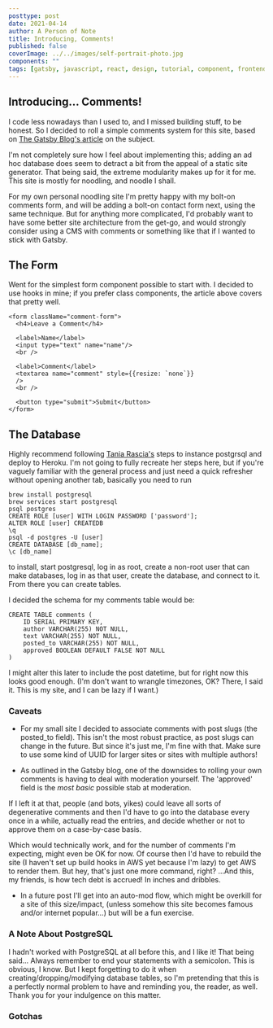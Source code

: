 ```yaml
---
posttype: post
date: 2021-04-14
author: A Person of Note
title: Introducing, Comments!
published: false
coverImage: ../../images/self-portrait-photo.jpg
components: ""
tags: [gatsby, javascript, react, design, tutorial, component, frontend]
---
```


## Introducing... Comments!
I code less nowadays than I used to, and I missed building stuff, to be honest. So I decided to roll a simple comments system for this site, based on [The Gatsby Blog's article](https://www.gatsbyjs.com/blog/2019-08-27-roll-your-own-comment-system/) on the subject.

I'm not completely sure how I feel about implementing this; adding an ad hoc database does seem to detract a bit from the appeal of a static site generator. That being said, the extreme modularity makes up for it for me. This site is mostly for noodling, and noodle I shall.

For my own personal noodling site I'm pretty happy with my bolt-on comments form, and will be adding a bolt-on contact form next, using the same technique. But for anything more complicated, I'd probably want to have some better site architecture from the get-go, and would strongly consider using a CMS with comments or something like that if I wanted to stick with Gatsby.

## The Form

Went for the simplest form component possible to start with. I decided to use hooks in mine; if you prefer class components, the article above covers that pretty well.

    <form className="comment-form">
      <h4>Leave a Comment</h4>

      <label>Name</label>
      <input type="text" name="name"/>
      <br />

      <label>Comment</label>
      <textarea name="comment" style={{resize: `none`}}
      />
      <br />

      <button type="submit">Submit</button>
    </form>

## The Database

Highly recommend following [Tania Rascia's](https://www.taniarascia.com/node-express-postgresql-heroku/) steps to instance postgrsql and deploy to Heroku. I'm not going to fully recreate her steps here, but if you're vaguely familiar with the general process and just need a quick refresher without opening another tab, basically you need to run

    brew install postgresql
    brew services start postgresql
    psql postgres
    CREATE ROLE [user] WITH LOGIN PASSWORD ['password'];
    ALTER ROLE [user] CREATEDB
    \q
    psql -d postgres -U [user]
    CREATE DATABASE [db_name];
    \c [db_name]

to install, start postgresql, log in as root, create a non-root user that can make databases, log in as that user, create the database, and connect to it. From there you can create tables.

I decided the schema for my comments table would be:

    CREATE TABLE comments (
        ID SERIAL PRIMARY KEY,
        author VARCHAR(255) NOT NULL,
        text VARCHAR(255) NOT NULL,
        posted_to VARCHAR(255) NOT NULL,
        approved BOOLEAN DEFAULT FALSE NOT NULL
    )

I might alter this later to include the post datetime, but for right now this looks good enough. (I'm don't want to wrangle timezones, OK? There, I said it. This is my site, and I can be lazy if I want.)

### Caveats
* For my small site I decided to associate comments with post slugs (the posted_to field). This isn't the most robust practice, as post slugs can change in the  future. But since it's just me, I'm fine with that. Make sure to use some kind of UUID for larger sites or sites with multiple authors!

* As outlined in the Gatsby blog, one of the downsides to rolling your own comments is having to deal with moderation yourself. The 'approved' field is the *most basic* possible stab at moderation. 

If I left it at that, people (and bots, yikes) could leave all sorts of degenerative comments and then I'd have to go into the database every once in a while, actually read the entries, and decide whether or not to approve them on a case-by-case basis. 

Which would technically work, and for the number of comments I'm expecting, might even be OK for now. Of course then I'd have to rebuild the site (I haven't set up build hooks in AWS yet because I'm lazy) to get AWS to render them. But hey, that's just one more command, right? ...And this, my friends, is how tech debt is accrued! In inches and dribbles.

* In a future post I'll get into an auto-mod flow, which might be overkill for a site of this size/impact, (unless somehow this site becomes famous and/or internet popular...) but will be a fun exercise.

### A Note About PostgreSQL
I hadn't worked with PostgreSQL at all before this, and I like it! That being said...
Always remember to end your statements with a semicolon. This is obvious, I know. But I kept forgetting to do it when creating/dropping/modifying database tables, so I'm pretending that this is a perfectly normal problem to have and reminding you, the reader, as well. Thank you for your indulgence on this matter.



### Gotchas 



<div style="padding-bottom: 2rem"></div>
